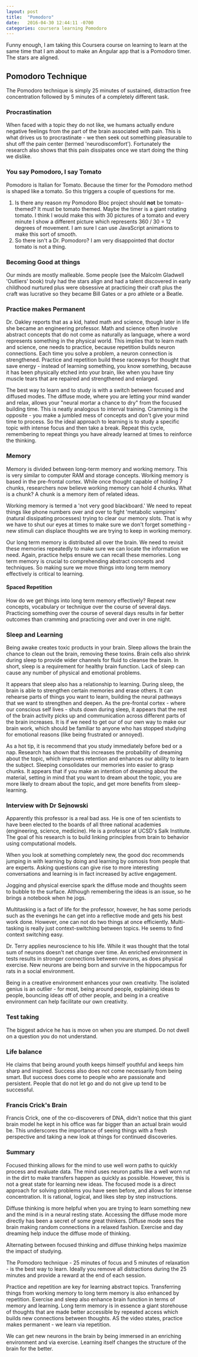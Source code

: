 ```yaml
---
layout: post
title:  "Pomodoro"
date:   2016-04-30 12:44:11 -0700
categories: coursera learning Pomodoro
---
```

Funny enough, I am taking this Coursera course on learning to learn at the same time that I am about to make an Angular app that is a Pomodoro timer. The stars are aligned.

## Pomodoro Technique
The Pomodoro technique is simply 25 minutes of sustained, distraction free concentration followed by 5 minutes of a completely different task.

### Procrastination
When faced with a topic they do not like, we humans actually endure negative feelings from the part of the brain associated with pain. This is what drives us to procrastinate - we then seek out something pleasurable to shut off the pain center (termed 'neurodiscomfort'). Fortunately the research also shows that this pain dissipates once we start doing the thing we dislike.

### You say Pomodoro, I say Tomato
Pomodoro is Italian for Tomato. Because the timer for the Pomodoro method is shaped like a tomato. So this triggers a couple of questions for me.

1. Is there any reason my Pomodoro Bloc project should **not** be tomato-themed? It must be tomato themed. Maybe the timer is a giant rotating tomato. I think I would make this with 30 pictures of a tomato and every minute I show a different picture which represents 360 / 30 = 12 degrees of movement. I am sure I can use JavaScript animations to make this sort of smooth.
2. So there isn't a Dr. Pomodoro? I am very disappointed that doctor tomato is not a thing.

### Becoming Good at things
Our minds are mostly malleable. Some people (see the Malcolm Gladwell 'Outliers' book) truly had the stars align and had a talent discovered in early childhood nurtured plus were obsessive at practicing their craft plus the craft was lucrative so they became Bill Gates or a pro athlete or a Beatle.

### Practice makes Permanent
Dr. Oakley reports that as a kid, hated math and science, though later in life she became an engineering professor. Math and science often involve abstract concepts that do not come as naturally as language, where a word represents something in the physical world. This implies that to learn math and science, one needs to practice, because repetition builds neuron connections. Each time you solve a problem, a neuron connection is strengthened. Practice and repetition build these raceways for thought that save energy - instead of learning something, you know something, because it has been physically etched into your brain, like when you have tiny muscle tears that are repaired and strengthened and enlarged.

The best way to learn and to study is with a switch between focused and diffused modes. The diffuse mode, where you are letting your mind wander and relax, allows your "neural mortar a chance to dry" from the focused building time. This is neatly analogous to interval training. Cramming is the opposite - you make a jumbled mess of concepts and don't give your mind time to process. So the ideal approach to learning is to study a specific topic with intense focus and then take a break. Repeat this cycle, remembering to repeat things you have already learned at times to reinforce the thinking.

### Memory
Memory is divided between long-term memory and working memory. This is very similar to computer RAM and storage concepts. Working memory is based in the pre-frontal cortex. While once thought capable of holding 7 chunks, researchers now believe working memory can hold 4 chunks. What is a chunk? A chunk is a memory item of related ideas.

Working memory is termed a 'not very good blackboard.' We need to repeat things like phone numbers over and over to fight 'metabolic vampires' (natural dissipating processes) trying to clear our memory slots. That is why we have to shut our eyes at times to make sure we don't forget something - new stimuli can displace thoughts we are trying to keep in working memory.

Our long term memory is distributed all over the brain. We need to revisit these memories repeatedly to make sure we can locate the information we need. Again, practice helps ensure we can recall these memories. Long term memory is crucial to comprehending abstract concepts and techniques. So making sure we move things into long term memory effectively is critical to learning.

#### Spaced Repetition
How do we get things into long term memory effectively? Repeat new concepts, vocabulary or technique over the course of several days. Practicing something over the course of several days results in far better outcomes than cramming and practicing over and over in one night.

### Sleep and Learning
Being awake creates toxic products in your brain. Sleep allows the brain the chance to clean out the brain, removing these toxins. Brain cells also shrink during sleep to provide wider channels for fluid to cleanse the brain. In short, sleep is a requirement for healthy brain function. Lack of sleep can cause any number of physical and emotional problems.

It appears that sleep also has a relationship to learning. During sleep, the brain is able to strengthen certain memories and erase others. It can rehearse parts of things you want to learn, building the neural pathways that we want to strengthen and deepen. As the pre-frontal cortex - where our conscious self lives - shuts down during sleep, it appears that the rest of the brain activity picks up and communication across different parts of the brain increases. It is if we need to get our of our own way to make our brain work, which should be familiar to anyone who has stopped studying for emotional reasons (like being frustrated or annoyed).

As a hot tip, it is recommend that you study immediately before bed or a nap. Research has shown that this increases the probability of dreaming about the topic, which improves retention and enhances our ability to learn the subject. Sleeping consolidates our memories into easier to grasp chunks. It appears that if you make an intention of dreaming about the material, setting in mind that you want to dream about the topic, you are more likely to dream about the topic, and get more benefits from sleep-learning.

### Interview with Dr Sejnowski
Apparently this professor is a real bad ass. He is one of ten scientists to have been elected to the boards of all three national academies (engineering, science, medicine). He is a professor at UCSD's Salk Institute. The goal of his research is to build linking principles from brain to behavior using computational models.

When you look at something completely new, the good doc recommends jumping in with learning by doing and learning by osmosis from people that are experts. Asking questions can give rise to more interesting conversations and learning is in fact increased by active engagement.

Jogging and physical exercise spark the diffuse mode and thoughts seem to bubble to the surface. Although remembering the ideas is an issue, so he brings a notebook when he jogs.

Multitasking is a fact of life for the professor, however, he has some periods such as the evenings he can get into a reflective mode and gets his best work done. However, one can not do two things at once efficiently. Multi-tasking is really just context-switching between topics. He seems to find context switching easy.

Dr. Terry applies neuroscience to his life. While it was thought that the total sum of neurons doesn't net change over time. An enriched environment in tests results in stronger connections between neurons, as does physical exercise. New neurons are being born and survive in the hippocampus for rats in a social environment.

Being in a creative environment enhances your own creativity. The isolated genius is an outlier - for most, being around people, explaining ideas to people, bouncing ideas off of other people, and being in a creative environment can help facilitate our own creativity.

### Test taking
The biggest advice he has is move on when you are stumped. Do not dwell on a question you do not understand.

### Life balance
He claims that being around youth keeps himself youthful and keeps him sharp and inspired. Success also does not come necessarily from being smart. But success does come to people who are passionate and persistent. People that do not let go and do not give up tend to be successful.

### Francis Crick's Brain
Francis Crick, one of the co-discoverers of DNA, didn't notice that this giant brain model he kept in his office was far bigger than an actual brain would be. This underscores the importance of seeing things with a fresh perspective and taking a new look at things for continued discoveries.

### Summary
Focused thinking allows for the mind to use well worn paths to quickly process and evaluate data. The mind uses neuron paths like a well worn rut in the dirt to make transfers happen as quickly as possible. However, this is not a great state for learning new ideas. The focused mode is a direct approach for solving problems you have seen before, and allows for intense concentration. It is rational, logical, and likes step by step instructions.

Diffuse thinking is more helpful when you are trying to learn something new and the mind is in a neural resting state. Accessing the diffuse mode more directly has been a secret of some great thinkers. Diffuse mode sees the brain making random connections in a relaxed fashion. Exercise and day dreaming help induce the diffuse mode of thinking.

Alternating between focused thinking and diffuse thinking helps maximize the impact of studying.

The Pomodoro technique - 25 minutes of focus and 5 minutes of relaxation - is the best way to learn. Ideally you remove all distractions during the 25 minutes and provide a reward at the end of each session.

Practice and repetition are key for learning abstract topics. Transferring things from working memory to long term memory is also enhanced by repetition. Exercise and sleep also enhance brain function in terms of memory and learning. Long term memory is in essence a giant storehouse of thoughts that are made better accessible by repeated access which builds new connections between thoughts. AS the video states, practice makes permanent - we learn via repetition.

We can get new neurons in the brain by being immersed in an enriching environment and via exercise. Learning itself changes the structure of the brain for the better.
